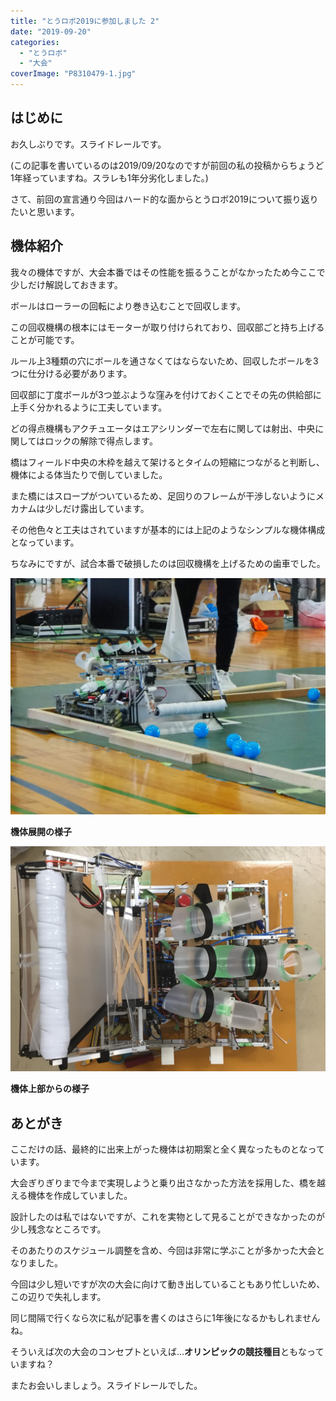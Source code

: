 ```yaml
---
title: "とうロボ2019に参加しました 2"
date: "2019-09-20"
categories: 
  - "とうロボ"
  - "大会"
coverImage: "P8310479-1.jpg"
---
```


## はじめに

お久しぶりです。スライドレールです。

(この記事を書いているのは2019/09/20なのですが前回の私の投稿からちょうど1年経っていますね。スラレも1年分劣化しました。)

さて、前回の宣言通り今回はハード的な面からとうロボ2019について振り返りたいと思います。

## 機体紹介

我々の機体ですが、大会本番ではその性能を振るうことがなかったため今ここで少しだけ解説しておきます。

ボールはローラーの回転により巻き込むことで回収します。

この回収機構の根本にはモーターが取り付けられており、回収部ごと持ち上げることが可能です。

ルール上3種類の穴にボールを通さなくてはならないため、回収したボールを3つに仕分ける必要があります。

回収部に丁度ボールが3つ並ぶような窪みを付けておくことでその先の供給部に上手く分かれるように工夫しています。

どの得点機構もアクチュエータはエアシリンダーで左右に関しては射出、中央に関してはロックの解除で得点します。

橋はフィールド中央の木枠を越えて架けるとタイムの短縮につながると判断し、機体による体当たりで倒していました。

また橋にはスロープがついているため、足回りのフレームが干渉しないようにメカナムは少しだけ露出しています。

その他色々と工夫はされていますが基本的には上記のようなシンプルな機体構成となっています。

ちなみにですが、試合本番で破損したのは回収機構を上げるための歯車でした。

![](images/P8310479-1.jpg)

**機体展開の様子**

![](images/IMG_1279-1.jpg)

**機体上部からの様子**  

## あとがき

ここだけの話、最終的に出来上がった機体は初期案と全く異なったものとなっています。

大会ぎりぎりまで今まで実現しようと乗り出さなかった方法を採用した、橋を越える機体を作成していました。

設計したのは私ではないですが、これを実物として見ることができなかったのが少し残念なところです。

そのあたりのスケジュール調整を含め、今回は非常に学ぶことが多かった大会となりました。

今回は少し短いですが次の大会に向けて動き出していることもあり忙しいため、この辺りで失礼します。

同じ間隔で行くなら次に私が記事を書くのはさらに1年後になるかもしれませんね。

そういえば次の大会のコンセプトといえば...**オリンピックの競技種目**ともなっていますね？

またお会いしましょう。スライドレールでした。
